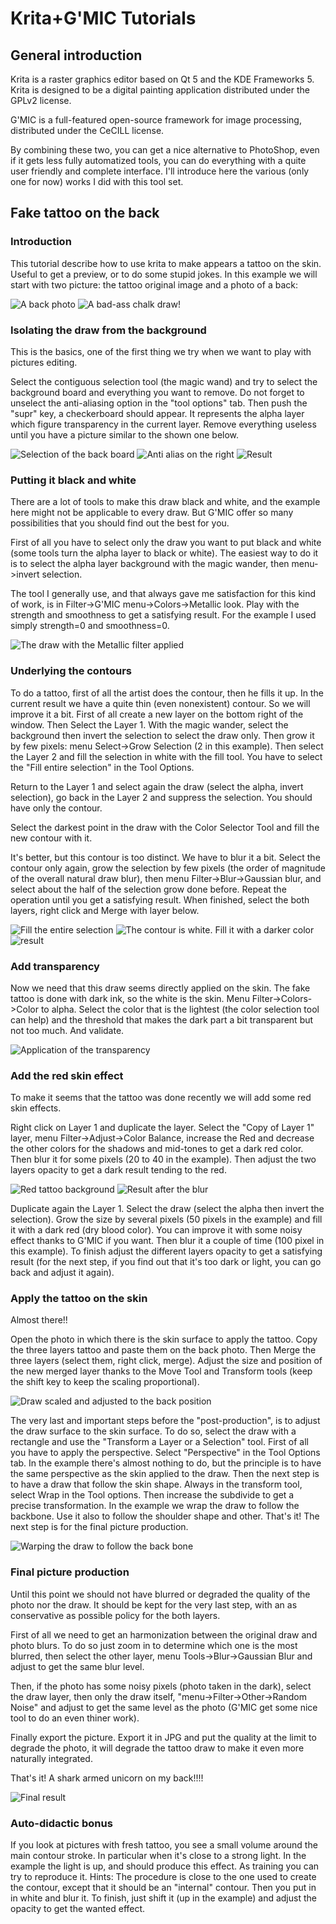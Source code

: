 # Krita+G'MIC Tutorials

## General introduction

Krita is a raster graphics editor based on Qt 5 and the KDE Frameworks 5. Krita is designed to be a digital painting application distributed under the GPLv2 license.

G'MIC is a full-featured open-source framework for image processing, distributed under the CeCILL license.

By combining these two, you can get a nice alternative to PhotoShop, even if it gets less fully automatized tools, you can do everything with a quite user friendly and complete interface.
I'll introduce here the various (only one for now) works I did with this tool set.

## Fake tattoo on the back

### Introduction

This tutorial describe how to use krita to make appears a tattoo on the skin. Useful to get a preview, or to do some stupid jokes. In this example we will start with two picture: the tattoo original image and a photo of a back:

![A back photo](./images/dos.jpeg) ![A bad-ass chalk draw!](./images/yskjdkD.jpg "A back photo")

### Isolating the draw from the background

This is the basics, one of the first thing we try when we want to play with pictures editing.

Select the contiguous selection tool (the magic wand) and try to select the background board and everything you want to remove. Do not forget to unselect the anti-aliasing option in the "tool options" tab.
Then push the "supr" key, a checkerboard should appear. It represents the alpha layer which figure transparency in the current layer.
Remove everything useless until you have a picture similar to the shown one below.

![Selection of the back board](./images/selectboard.jpg "Selection of the back board") ![Anti alias on the right](./images/selectalias.jpg "Anti alias on the right") ![Result](./images/drawwithoutboard.jpg "Result")

### Putting it black and white

There are a lot of tools to make this draw black and white, and the example here might not be applicable to every draw. But G'MIC offer so many possibilities that you should find out the best for you.

First of all you have to select only the draw you want to put black and white (some tools turn the alpha layer to black or white). The easiest way to do it is to select the alpha layer background with the magic wander, then menu->invert selection.

The tool I generally use, and that always gave me satisfaction for this kind of work, is in Filter->G'MIC menu->Colors->Metallic look. Play with the strength and smoothness to get a satisfying result. For the example I used simply strength=0 and smoothness=0.

![The draw with the Metallic filter applied](./images/black&whitedraw.jpg "The draw with the Metallic filter applied")

### Underlying the contours

To do a tattoo, first of all the artist does the contour, then he fills it up. In the current result we have a quite thin (even nonexistent) contour. So we will improve it a bit. First of all create a new layer on the bottom right of the window. Then Select the Layer 1. With the magic wander, select the background then invert the selection to select the draw only. Then grow it by few pixels: menu Select->Grow Selection (2 in this example).
Then select the Layer 2 and fill the selection in white with the fill tool. You have to select the "Fill entire selection" in the Tool Options.

Return to the Layer 1 and select again the draw (select the alpha, invert selection), go back in the Layer 2 and suppress the selection. You should have only the contour.

Select the darkest point in the draw with the Color Selector Tool and fill the new contour with it.

It's better, but this contour is too distinct. We have to blur it a bit. Select the contour only again, grow the selection by few pixels (the order of magnitude of the overall natural draw blur), then menu Filter->Blur->Gaussian blur, and select about the half of the selection grow done before. Repeat the operation until you get a satisfying result. When finished, select the both layers, right click and Merge with layer below.

![Fill the entire selection](./images/fillentireselection.jpg "Fill the entire selection") ![The contour is white. Fill it with a darker color](./images/whitecontour.jpg "The contour is white. Fill it with a darker color") ![result](./images/bluredcontour.jpg "Result")

### Add transparency

Now we need that this draw seems directly applied on the skin. The fake tattoo is done with dark ink, so the white is the skin. Menu Filter->Colors->Color to alpha. Select the color that is the lightest (the color selection tool can help) and the threshold that makes the dark part a bit transparent but not too much. And validate.

![Application of the transparency](./images/transparency.jpg "Application of the transparency")

### Add the red skin effect

To make it seems that the tattoo was done recently we will add some red skin effects.

Right click on Layer 1 and duplicate the layer. Select the "Copy of Layer 1" layer, menu Filter->Adjust->Color Balance, increase the Red and decrease the other colors for the shadows and mid-tones to get a dark red color. Then blur it for some pixels (20 to 40 in the example). Then adjust the two layers opacity to get a dark result tending to the red.

![Red tattoo background](./images/reddraw.jpg "Red tattoo background") ![Result after the blur](./images/redresult.jpg "Result after the blur")

Duplicate again the Layer 1. Select the draw (select the alpha then invert the selection). Grow the size by several pixels (50 pixels in the example) and fill it with a dark red (dry blood color). You can improve it with some noisy effect thanks to G'MIC if you want. Then blur it a couple of time (100 pixel in this example). To finish adjust the different layers opacity to get a satisfying result (for the next step, if you find out that it's too dark or light, you can go back and adjust it again).



### Apply the tattoo on the skin

Almost there!!

Open the photo in which there is the skin surface to apply the tattoo. Copy the three layers tattoo and paste them on the back photo. Then Merge the three layers (select them, right click, merge).
Adjust the size and position of the new merged layer thanks to the Move Tool and Transform tools (keep the shift key to keep the scaling proportional).

![Draw scaled and adjusted to the back position](./images/rotatedadjusted.jpg "Draw scaled and adjusted to the back position")

The very last and important steps before the "post-production", is to adjust the draw surface to the skin surface. To do so, select the draw with a rectangle and use the "Transform a Layer or a Selection" tool. First of all you have to apply the perspective. Select "Perspective" in the Tool Options tab. In the example there's almost nothing to do, but the principle is to have the same perspective as the skin applied to the draw.
Then the next step is to have a draw that follow the skin shape. Always in the transform tool, select Wrap in the Tool options. Then increase the subdivide to get a precise transformation. In the example we wrap the draw to follow the backbone. Use it also to follow the shoulder shape and other. That's it! The next step is for the final picture production.

![Warping the draw to follow the back bone](./images/surfacewrap.jpg "Warping the draw to follow the back bone")

### Final picture production

Until this point we should not have blurred or degraded the quality of the photo nor the draw. It should be kept for the very last step, with an as conservative as possible policy for the both layers.

First of all we need to get an harmonization between the original draw and photo blurs. To do so just zoom in to determine which one is the most blurred, then select the other layer, menu Tools->Blur->Gaussian Blur and adjust to get the same blur level.

Then, if the photo has some noisy pixels (photo taken in the dark), select the draw layer, then only the draw itself,  "menu->Filter->Other->Random Noise" and adjust to get the same level as the photo (G'MIC get some nice tool to do an even thiner work).

Finally export the picture. Export it in JPG and put the quality at the limit to degrade the photo, it will degrade the tattoo draw to make it even more naturally integrated.

That's it! A shark armed unicorn on my back!!!!

![Final result](./images/final.jpg "A shark armed unicorn on my back!!!!")


### Auto-didactic bonus

If you look at pictures with fresh tattoo, you see a small volume around the main contour stroke. In particular when it's close to a strong light. In the example the light is up, and should produce this effect. As training you can try to reproduce it. Hints: The procedure is close to the one used to create the contour, except that it should be an "internal" contour. Then you put in in white and blur it. To finish, just shift it (up in the example) and adjust the opacity to get the wanted effect.
